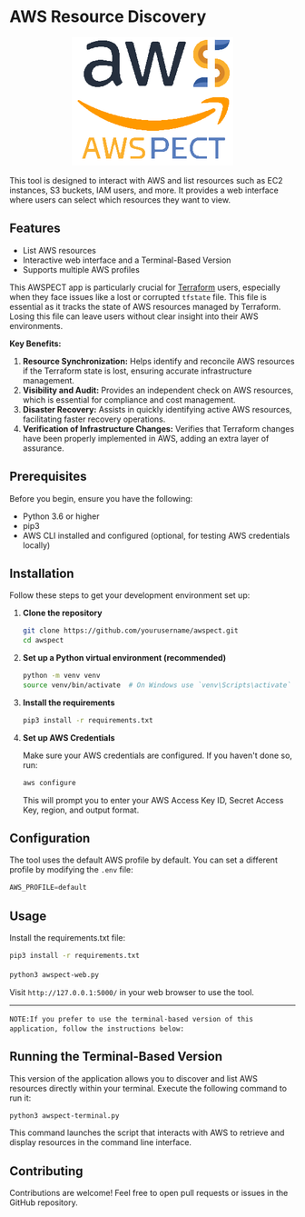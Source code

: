 # AWS Resource Discovery

<div style="text-align: center;"><img src="logo.png" alt="Logo"></div>

This tool is designed to interact with AWS and list resources such as EC2 instances, S3 buckets, IAM users, and more. It provides a web interface where users can select which resources they want to view.

## Features

- List AWS resources
- Interactive web interface and a Terminal-Based Version
- Supports multiple AWS profiles

This AWSPECT app is particularly crucial for [Terraform](terraform.io) users, especially when they face issues like a lost or corrupted `tfstate` file. This file is essential as it tracks the state of AWS resources managed by Terraform. Losing this file can leave users without clear insight into their AWS environments.

**Key Benefits:**

1. **Resource Synchronization:** Helps identify and reconcile AWS resources if the Terraform state is lost, ensuring accurate infrastructure management.
2. **Visibility and Audit:** Provides an independent check on AWS resources, which is essential for compliance and cost management.
3. **Disaster Recovery:** Assists in quickly identifying active AWS resources, facilitating faster recovery operations.
4. **Verification of Infrastructure Changes:** Verifies that Terraform changes have been properly implemented in AWS, adding an extra layer of assurance.

## Prerequisites

Before you begin, ensure you have the following:

- Python 3.6 or higher
- pip3
- AWS CLI installed and configured (optional, for testing AWS credentials locally)

## Installation

Follow these steps to get your development environment set up:

1. **Clone the repository**

   ```bash
   git clone https://github.com/yourusername/awspect.git
   cd awspect
   ```

2. **Set up a Python virtual environment (recommended)**

   ```bash
   python -m venv venv
   source venv/bin/activate  # On Windows use `venv\Scripts\activate`
   ```

3. **Install the requirements**

   ```bash
   pip3 install -r requirements.txt
   ```

4. **Set up AWS Credentials**

   Make sure your AWS credentials are configured. If you haven't done so, run:

   ```bash
   aws configure
   ```

   This will prompt you to enter your AWS Access Key ID, Secret Access Key, region, and output format.

## Configuration

The tool uses the default AWS profile by default. You can set a different profile by modifying the `.env` file:

```python
AWS_PROFILE=default
```

## Usage

Install the requirements.txt file:

```bash
pip3 install -r requirements.txt

python3 awspect-web.py
```

Visit `http://127.0.0.1:5000/` in your web browser to use the tool.

---

`NOTE:If you prefer to use the terminal-based version of this application, follow the instructions below:`

## Running the Terminal-Based Version

This version of the application allows you to discover and list AWS resources directly within your terminal. Execute the following command to run it:

```bash
python3 awspect-terminal.py
```

This command launches the script that interacts with AWS to retrieve and display resources in the command line interface.

## Contributing

Contributions are welcome! Feel free to open pull requests or issues in the GitHub repository.
